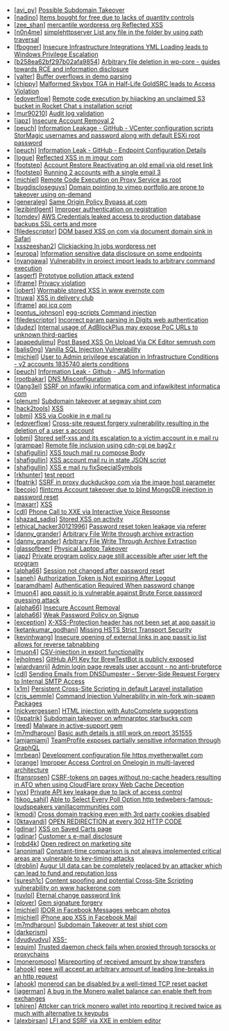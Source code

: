 * [[avi_py](https://hackerone.com/avi_py)] [Possible Subdomain Takeover](https://hackerone.com/reports/399165)
* [[nadino](https://hackerone.com/nadino)] [Items bought for free due to lacks of quantity controls](https://hackerone.com/reports/357929)
* [[zee_shan](https://hackerone.com/zee_shan)] [ mercantile wordpress org Reflected XSS](https://hackerone.com/reports/240256)
* [[n0n4me](https://hackerone.com/n0n4me)] [ simplehttpserver List any file in the folder by using path traversal ](https://hackerone.com/reports/357109)
* [[fbogner](https://hackerone.com/fbogner)] [Insecure Infrastructure Integrations YML Loading leads to Windows Privilege Escalation](https://hackerone.com/reports/363971)
* [[b258ea62bf297b02afa9854](https://hackerone.com/b258ea62bf297b02afa9854)] [Arbitrary file deletion in wp-core - guides towards RCE and information disclosure](https://hackerone.com/reports/291878)
* [[yalter](https://hackerone.com/yalter)] [Buffer overflows in demo parsing](https://hackerone.com/reports/350119)
* [[chippy](https://hackerone.com/chippy)] [Malformed Skybox TGA in Half-Life GoldSRC leads to Access Violation](https://hackerone.com/reports/351016)
* [[edoverflow](https://hackerone.com/edoverflow)] [Remote code execution by hijacking an unclaimed S3 bucket in Rocket Chat s installation script ](https://hackerone.com/reports/399166)
* [[mur90210](https://hackerone.com/mur90210)] [Audit log validation](https://hackerone.com/reports/296632)
* [[japz](https://hackerone.com/japz)] [Insecure Account Removal 2](https://hackerone.com/reports/229532)
* [[peuch](https://hackerone.com/peuch)] [Information Leakage - GitHub - VCenter configuration scripts StorMagic usernames and password along with default ESXi root password](https://hackerone.com/reports/365199)
* [[peuch](https://hackerone.com/peuch)] [Information Leak - GitHub - Endpoint Configuration Details](https://hackerone.com/reports/378558)
* [[logue](https://hackerone.com/logue)] [Reflected XSS in m imgur com](https://hackerone.com/reports/149855)
* [[footstep](https://hackerone.com/footstep)] [ Account Restore  Reactivating an old email via old reset link](https://hackerone.com/reports/275303)
* [[footstep](https://hackerone.com/footstep)] [Running 2 accounts with a single email 3](https://hackerone.com/reports/245304)
* [[michiel](https://hackerone.com/michiel)] [Remote Code Execution on Proxy Service as root ](https://hackerone.com/reports/401136)
* [[bugdiscloseguys](https://hackerone.com/bugdiscloseguys)] [Domain pointing to vimeo portfolio are prone to takeover using on-demand ](https://hackerone.com/reports/387307)
* [[generaleg](https://hackerone.com/generaleg)] [Same Origin Policy Bypass at          com](https://hackerone.com/reports/399427)
* [[lezibintlgent](https://hackerone.com/lezibintlgent)] [Improper authentication on registration](https://hackerone.com/reports/382667)
* [[tomdev](https://hackerone.com/tomdev)] [AWS Credentials leaked access to production database backups SSL certs and more](https://hackerone.com/reports/398400)
* [[filedescriptor](https://hackerone.com/filedescriptor)] [DOM based XSS on           com via document domain sink in Safari](https://hackerone.com/reports/398163)
* [[xsszeeshan2](https://hackerone.com/xsszeeshan2)] [Clickjacking In jobs wordpress net](https://hackerone.com/reports/223024)
* [[europa](https://hackerone.com/europa)] [Information  sensitive data disclosure on some endpoints](https://hackerone.com/reports/273726)
* [[nyangawa](https://hackerone.com/nyangawa)] [Vulnerability in project import leads to arbitrary command execution](https://hackerone.com/reports/378148)
* [[asgerf](https://hackerone.com/asgerf)] [Prototype pollution attack extend ](https://hackerone.com/reports/381185)
* [[iframe](https://hackerone.com/iframe)] [Privacy violation                        ](https://hackerone.com/reports/377115)
* [[jobert](https://hackerone.com/jobert)] [Wormable stored XSS in www evernote com](https://hackerone.com/reports/397968)
* [[truwa](https://hackerone.com/truwa)] [XSS in delivery club](https://hackerone.com/reports/311413)
* [[iframe](https://hackerone.com/iframe)] [api icq com                                                       ](https://hackerone.com/reports/344177)
* [[pontus_johnson](https://hackerone.com/pontus_johnson)] [ egg-scripts Command injection](https://hackerone.com/reports/388936)
* [[filedescriptor](https://hackerone.com/filedescriptor)] [Incorrect param parsing in Digits web authentication](https://hackerone.com/reports/126522)
* [[dudez](https://hackerone.com/dudez)] [Internal usage of AdBlockPlus may expose PoC URLs to unknown third-parties](https://hackerone.com/reports/395518)
* [[apapedulimu](https://hackerone.com/apapedulimu)] [Post Based XSS On Upload Via CK Editor semrush com ](https://hackerone.com/reports/375352)
* [[balis0ng](https://hackerone.com/balis0ng)] [Vanilla SQL Injection Vulnerability](https://hackerone.com/reports/353784)
* [[michiel](https://hackerone.com/michiel)] [User to Admin privilege escalation in Infrastructure Conditions - v2 accounts 1835740 alerts conditions](https://hackerone.com/reports/300879)
* [[peuch](https://hackerone.com/peuch)] [Information Leak - Github - JMS Information](https://hackerone.com/reports/360811)
* [[rootbakar](https://hackerone.com/rootbakar)] [DNS Misconfiguration](https://hackerone.com/reports/361976)
* [[0ang3el](https://hackerone.com/0ang3el)] [SSRF on infawiki informatica com and infawikitest informatica com](https://hackerone.com/reports/327480)
* [[plenum](https://hackerone.com/plenum)] [Subdomain takeover at segway shipt com](https://hackerone.com/reports/389783)
* [[hack2tools](https://hackerone.com/hack2tools)] [XSS                   ](https://hackerone.com/reports/304679)
* [[obmi](https://hackerone.com/obmi)] [XSS via Cookie in e mail ru](https://hackerone.com/reports/312548)
* [[edoverflow](https://hackerone.com/edoverflow)] [Cross-site request forgery vulnerability resulting in the deletion of a user s account ](https://hackerone.com/reports/395541)
* [[obmi](https://hackerone.com/obmi)] [Stored self-xss and its escalation to a victim account in e mail ru](https://hackerone.com/reports/319483)
* [[grampae](https://hackerone.com/grampae)] [Remote file inclusion using  cdn-cgi pe bag2 r   ](https://hackerone.com/reports/346575)
* [[shafigullin](https://hackerone.com/shafigullin)] [XSS touch mail ru compose Body](https://hackerone.com/reports/344049)
* [[shafigullin](https://hackerone.com/shafigullin)] [XSS account mail ru in state JSON script](https://hackerone.com/reports/344112)
* [[shafigullin](https://hackerone.com/shafigullin)] [XSS e mail ru fixSpecialSymbols](https://hackerone.com/reports/346219)
* [[rkhunter](https://hackerone.com/rkhunter)] [test report](https://hackerone.com/reports/395531)
* [[fpatrik](https://hackerone.com/fpatrik)] [SSRF in proxy duckduckgo com via the image host parameter](https://hackerone.com/reports/358119)
* [[becojo](https://hackerone.com/becojo)] [ flintcms Account takeover due to blind MongoDB injection in password reset](https://hackerone.com/reports/386807)
* [[maxarr](https://hackerone.com/maxarr)] [XSS                                 ](https://hackerone.com/reports/369201)
* [[cdl](https://hackerone.com/cdl)] [Phone Call to XXE via Interactive Voice Response](https://hackerone.com/reports/395296)
* [[shazad_sadiq](https://hackerone.com/shazad_sadiq)] [Stored XSS on activity](https://hackerone.com/reports/391390)
* [[ethical_hacker30121996](https://hackerone.com/ethical_hacker30121996)] [Password reset token leakage via referer](https://hackerone.com/reports/342693)
* [[danny_grander](https://hackerone.com/danny_grander)] [Arbitrary File Write through archive extraction](https://hackerone.com/reports/362119)
* [[danny_grander](https://hackerone.com/danny_grander)] [Arbitrary File Write Through Archive Extraction](https://hackerone.com/reports/362118)
* [[glassofbeer](https://hackerone.com/glassofbeer)] [Physical Laptop Takeover](https://hackerone.com/reports/393615)
* [[japz](https://hackerone.com/japz)] [Private program policy page still accessible after user left the program](https://hackerone.com/reports/386997)
* [[alpha66](https://hackerone.com/alpha66)] [Session not changed after password reset](https://hackerone.com/reports/338518)
* [[saneh](https://hackerone.com/saneh)] [Authorization Token is Not expiring After Logout](https://hackerone.com/reports/337426)
* [[paramdham](https://hackerone.com/paramdham)] [Authentication Required When password change ](https://hackerone.com/reports/335717)
* [[muon4](https://hackerone.com/muon4)] [app passit io is vulnerable against Brute Force password quessing attack](https://hackerone.com/reports/337181)
* [[alpha66](https://hackerone.com/alpha66)] [Insecure Account Removal](https://hackerone.com/reports/338523)
* [[alpha66](https://hackerone.com/alpha66)] [Weak Password Policy on Signup](https://hackerone.com/reports/339991)
* [[exception](https://hackerone.com/exception)] [ X-XSS-Protection header has not been set at app passit io](https://hackerone.com/reports/352734)
* [[ketankumar_godhani](https://hackerone.com/ketankumar_godhani)] [Missing HSTS Strict Transport Security ](https://hackerone.com/reports/355958)
* [[kevinhwang](https://hackerone.com/kevinhwang)] [Insecure opening of external links in app passit io list allows for reverse tabnabbing](https://hackerone.com/reports/359453)
* [[muon4](https://hackerone.com/muon4)] [CSV-injection in export functionality](https://hackerone.com/reports/335447)
* [[ejholmes](https://hackerone.com/ejholmes)] [GitHub API Key for BrewTestBot is publicly exposed](https://hackerone.com/reports/388740)
* [[wiardvanrij](https://hackerone.com/wiardvanrij)] [Admin login page reveals user account - no anti-bruteforce](https://hackerone.com/reports/334036)
* [[cdl](https://hackerone.com/cdl)] [Sending Emails from DNSDumpster - Server-Side Request Forgery to Internal SMTP Access](https://hackerone.com/reports/392859)
* [[x1m](https://hackerone.com/x1m)] [Persistent Cross-Site Scripting in default Laravel installation](https://hackerone.com/reports/392797)
* [[cris_semmle](https://hackerone.com/cris_semmle)] [Command Injection Vulnerability in win-fork win-spawn Packages](https://hackerone.com/reports/390871)
* [[nickvergessen](https://hackerone.com/nickvergessen)] [HTML injection with AutoComplete suggestions](https://hackerone.com/reports/383117)
* [[0xpatrik](https://hackerone.com/0xpatrik)] [Subdomain takeover on wfmnarptpc starbucks com](https://hackerone.com/reports/388622)
* [[reed](https://hackerone.com/reed)] [Malware in active-support gem](https://hackerone.com/reports/392311)
* [[m7mdharoun](https://hackerone.com/m7mdharoun)] [Basic auth details is still work on report  351555  ](https://hackerone.com/reports/367581)
* [[amjamjamj](https://hackerone.com/amjamjamj)] [TeamProfile exposes partially sensitive information through GraphQL](https://hackerone.com/reports/389600)
* [[mrbean](https://hackerone.com/mrbean)] [Development configuration file https  myetherwallet com ](https://hackerone.com/reports/387061)
* [[orange](https://hackerone.com/orange)] [Improper Access Control on Onelogin in multi-layered architecture](https://hackerone.com/reports/326080)
* [[fransrosen](https://hackerone.com/fransrosen)] [CSRF-tokens on pages without no-cache headers resulting in ATO when using CloudFlare proxy Web Cache Deception ](https://hackerone.com/reports/260697)
* [[yox](https://hackerone.com/yox)] [Private API key leakage due to lack of access control](https://hackerone.com/reports/376060)
* [[tikoo_sahil](https://hackerone.com/tikoo_sahil)] [Able to Select Every Poll Option http  tedwebers-famous-loudspeakers vanillacommunities com ](https://hackerone.com/reports/326434)
* [[kmodi](https://hackerone.com/kmodi)] [Cross domain tracking even with 3rd party cookies disabled ](https://hackerone.com/reports/331428)
* [[0ktavandi](https://hackerone.com/0ktavandi)] [OPEN REDIRECTION at every 302 HTTP CODE](https://hackerone.com/reports/369447)
* [[gdinar](https://hackerone.com/gdinar)] [XSS on Saved Carts page](https://hackerone.com/reports/283727)
* [[gdinar](https://hackerone.com/gdinar)] [Customer s e-mail disclosure](https://hackerone.com/reports/283696)
* [[robd4k](https://hackerone.com/robd4k)] [Open redirect on marketing site](https://hackerone.com/reports/219447)
* [[anonimal](https://hackerone.com/anonimal)] [Constant-time comparison is not always implemented critical areas are vulnerable to key-timing attacks](https://hackerone.com/reports/363680)
* [[droblin](https://hackerone.com/droblin)] [Augur UI data can be completely replaced by an attacker which can lead to fund and reputation loss ](https://hackerone.com/reports/386587)
* [[suresh1c](https://hackerone.com/suresh1c)] [Content spoofing and potential Cross-Site Scripting vulnerability on www hackerone com](https://hackerone.com/reports/374919)
* [[ruvlol](https://hackerone.com/ruvlol)] [Eternal change password link ](https://hackerone.com/reports/361973)
* [[plover](https://hackerone.com/plover)] [Gem signature forgery](https://hackerone.com/reports/275269)
* [[michiel](https://hackerone.com/michiel)] [IDOR in Facebook Messages webcam photos](https://hackerone.com/reports/390346)
* [[michiel](https://hackerone.com/michiel)] [iPhone app XSS in Facebook Mail](https://hackerone.com/reports/390344)
* [[m7mdharoun](https://hackerone.com/m7mdharoun)] [Subdomain Takeover at test shipt com](https://hackerone.com/reports/387760)
* [[darkprism](https://hackerone.com/darkprism)] [                                                     ](https://hackerone.com/reports/369063)
* [[dvudvudvu](https://hackerone.com/dvudvudvu)] [XSS-                                      ](https://hackerone.com/reports/375886)
* [[equim](https://hackerone.com/equim)] [Trusted daemon check fails when proxied through torsocks or proxychains](https://hackerone.com/reports/361269)
* [[moneromooo](https://hackerone.com/moneromooo)] [Misreporting of received amount by show transfers](https://hackerone.com/reports/364904)
* [[ahook](https://hackerone.com/ahook)] [epee will accept an arbitrary amount of leading line-breaks in an http request](https://hackerone.com/reports/344499)
* [[ahook](https://hackerone.com/ahook)] [monerod can be disabled by a well-timed TCP reset packet](https://hackerone.com/reports/363714)
* [[jagerman](https://hackerone.com/jagerman)] [A bug in the Monero wallet balance can enable theft from exchanges](https://hackerone.com/reports/377592)
* [[phiren](https://hackerone.com/phiren)] [Attcker can trick monero wallet into reporting it recived twice as much with alternative tx keypubs](https://hackerone.com/reports/379049)
* [[alexbirsan](https://hackerone.com/alexbirsan)] [LFI and SSRF via XXE in emblem editor](https://hackerone.com/reports/347139)
